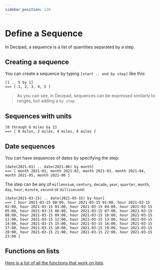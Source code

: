 ```yaml
---
sidebar_position: 110
---
```


# Define a Sequence

In Decipad, a sequence is a list of quantities separated by a step.

## Creating a sequence

You can create a sequence by typing `[start .. end by step]` like this:

```deci live
[1 .. 5 by 1]
==> [ 1, 2, 3, 4, 5 ]
```

> As you can see, in Decipad, sequences can be expressed similarly to ranges, but adding a `by step`.

## Sequences with units

```deci live
[0 through 6 miles by 2]
==> [ 0 miles, 2 miles, 4 miles, 6 miles ]
```

## Date sequences

You can have sequences of dates by specifying the step:

```deci live
[date(2021-01) .. date(2021-06) by month]
==> [ month 2021-01, month 2021-02, month 2021-03, month 2021-04, month 2021-05, month 2021-06 ]
```

The step can be any of `millennium`, `century`, `decade`, `year`, `quarter`, `month`, `day`, `hour`, `minute`, `second` or `millisecond`:

```deci live
[date(2021-03-15) .. date(2021-03-15) by hour]
==> [ hour 2021-03-15 00:00, hour 2021-03-15 01:00, hour 2021-03-15 02:00, hour 2021-03-15 03:00, hour 2021-03-15 04:00, hour 2021-03-15 05:00, hour 2021-03-15 06:00, hour 2021-03-15 07:00, hour 2021-03-15 08:00, hour 2021-03-15 09:00, hour 2021-03-15 10:00, hour 2021-03-15 11:00, hour 2021-03-15 12:00, hour 2021-03-15 13:00, hour 2021-03-15 14:00, hour 2021-03-15 15:00, hour 2021-03-15 16:00, hour 2021-03-15 17:00, hour 2021-03-15 18:00, hour 2021-03-15 19:00, hour 2021-03-15 20:00, hour 2021-03-15 21:00, hour 2021-03-15 22:00, hour 2021-03-15 23:00 ]
```

## Functions on lists

[Here is a list of all the functions that work on lists](/docs/formulas/formulas-for-lists).
